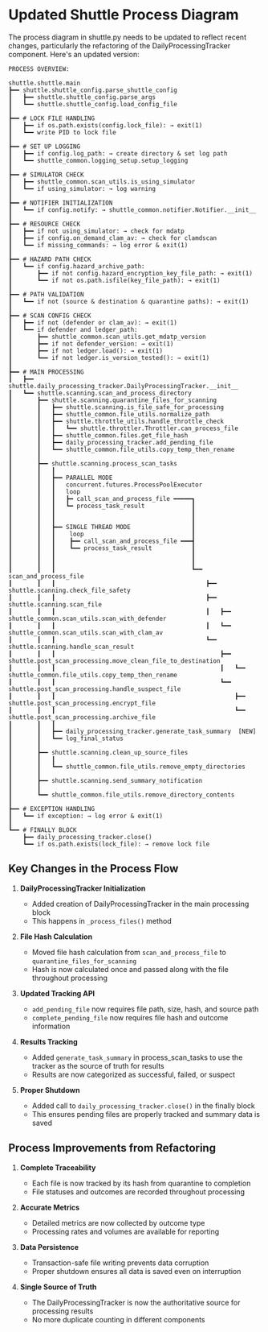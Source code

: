 # Updated Shuttle Process Diagram

The process diagram in shuttle.py needs to be updated to reflect recent changes, particularly the refactoring of the DailyProcessingTracker component. Here's an updated version:

```
PROCESS OVERVIEW:

shuttle.shuttle.main
┣━━ shuttle.shuttle_config.parse_shuttle_config
┃   ┣━━ shuttle.shuttle_config.parse_args
┃   ┗━━ shuttle.shuttle_config.load_config_file
┃
┣━━ # LOCK FILE HANDLING
┃   ┣━━ if os.path.exists(config.lock_file): → exit(1)
┃   ┗━━ write PID to lock file
┃
┣━━ # SET UP LOGGING
┃   ┣━━ if config.log_path: → create directory & set log path
┃   ┗━━ shuttle_common.logging_setup.setup_logging
┃
┣━━ # SIMULATOR CHECK
┃   ┣━━ shuttle_common.scan_utils.is_using_simulator
┃   ┗━━ if using_simulator: → log warning
┃
┣━━ # NOTIFIER INITIALIZATION
┃   ┗━━ if config.notify: → shuttle_common.notifier.Notifier.__init__
┃
┣━━ # RESOURCE CHECK
┃   ┣━━ if not using_simulator: → check for mdatp
┃   ┣━━ if config.on_demand_clam_av: → check for clamdscan
┃   ┗━━ if missing_commands: → log error & exit(1)
┃
┣━━ # HAZARD PATH CHECK
┃   ┗━━ if config.hazard_archive_path:
┃       ┣━━ if not config.hazard_encryption_key_file_path: → exit(1)
┃       ┗━━ if not os.path.isfile(key_file_path): → exit(1)
┃
┣━━ # PATH VALIDATION
┃   ┗━━ if not (source & destination & quarantine paths): → exit(1)
┃
┣━━ # SCAN CONFIG CHECK
┃   ┣━━ if not (defender or clam_av): → exit(1)
┃   ┗━━ if defender and ledger_path:
┃       ┣━━ shuttle_common.scan_utils.get_mdatp_version
┃       ┣━━ if not defender_version: → exit(1)
┃       ┣━━ if not ledger.load(): → exit(1)
┃       ┗━━ if not ledger.is_version_tested(): → exit(1)
┃
┣━━ # MAIN PROCESSING
┃   ┣━━ shuttle.daily_processing_tracker.DailyProcessingTracker.__init__  
┃   ┗━━ shuttle.scanning.scan_and_process_directory
┃       ┣━━ shuttle.scanning.quarantine_files_for_scanning
┃       ┃   ┣━━ shuttle.scanning.is_file_safe_for_processing
┃       ┃   ┣━━ shuttle_common.file_utils.normalize_path
┃       ┃   ┣━━ shuttle.throttle_utils.handle_throttle_check
┃       ┃   ┃   ┗━━ shuttle.throttler.Throttler.can_process_file
┃       ┃   ┣━━ shuttle_common.files.get_file_hash 
┃       ┃   ┣━━ daily_processing_tracker.add_pending_file 
┃       ┃   ┗━━ shuttle_common.file_utils.copy_temp_then_rename
┃       ┃
┃       ┣━━ shuttle.scanning.process_scan_tasks
┃       ┃   ┃
┃       ┃   ┣━━ PARALLEL MODE
┃       ┃   ┃   concurrent.futures.ProcessPoolExecutor
┃       ┃   ┃   loop
┃       ┃   ┃   ┣━ call_scan_and_process_file ━━━━━┓
┃       ┃   ┃   ┗━ process_task_result             ┃
┃       ┃   ┃                                      ┃
┃       ┃   ┃                                      ┃
┃       ┃   ┣━━ SINGLE THREAD MODE                 ┃
┃       ┃   ┃    loop                              ┃
┃       ┃   ┃    ┣━━ call_scan_and_process_file ━━━┫
┃       ┃   ┃    ┗━━ process_task_result           ┃
┃       ┃   ┃                                      ┃
┃       ┃   ┃                                      ┃
┃       ┃   ┃                                      ┗━━ scan_and_process_file  
┃       ┃   ┃                                          ┣━━ shuttle.scanning.check_file_safety
┃       ┃   ┃                                          ┣━━ shuttle.scanning.scan_file
┃       ┃   ┃                                          ┃   ┣━━ shuttle_common.scan_utils.scan_with_defender
┃       ┃   ┃                                          ┃   ┗━━ shuttle_common.scan_utils.scan_with_clam_av
┃       ┃   ┃                                          ┗━━ shuttle.scanning.handle_scan_result
┃       ┃   ┃                                              ┣━━ shuttle.post_scan_processing.move_clean_file_to_destination
┃       ┃   ┃                                              ┃   ┗━━ shuttle_common.file_utils.copy_temp_then_rename
┃       ┃   ┃                                              ┗━━ shuttle.post_scan_processing.handle_suspect_file
┃       ┃   ┃                                                  ┣━━ shuttle.post_scan_processing.encrypt_file
┃       ┃   ┃                                                  ┗━━ shuttle.post_scan_processing.archive_file
┃       ┃   ┃  
┃       ┃   ┣━━ daily_processing_tracker.generate_task_summary  [NEW]
┃       ┃   ┗━━ log_final_status
┃       ┃
┃       ┣━━ shuttle.scanning.clean_up_source_files
┃       ┃   ┃
┃       ┃   ┗━━ shuttle_common.file_utils.remove_empty_directories
┃       ┃
┃       ┣━━ shuttle.scanning.send_summary_notification
┃       ┃
┃       ┗━━ shuttle_common.file_utils.remove_directory_contents
┃
┣━━ # EXCEPTION HANDLING
┃   ┗━━ if exception: → log error & exit(1)
┃
┗━━ # FINALLY BLOCK
    ┣━━ daily_processing_tracker.close() 
    ┗━━ if os.path.exists(lock_file): → remove lock file
```

## Key Changes in the Process Flow

1. **DailyProcessingTracker Initialization**
   - Added creation of DailyProcessingTracker in the main processing block
   - This happens in `_process_files()` method

2. **File Hash Calculation**
   - Moved file hash calculation from `scan_and_process_file` to `quarantine_files_for_scanning`
   - Hash is now calculated once and passed along with the file throughout processing

3. **Updated Tracking API**
   - `add_pending_file` now requires file path, size, hash, and source path
   - `complete_pending_file` now requires file hash and outcome information

4. **Results Tracking**
   - Added `generate_task_summary` in process_scan_tasks to use the tracker as the source of truth for results
   - Results are now categorized as successful, failed, or suspect

5. **Proper Shutdown**
   - Added call to `daily_processing_tracker.close()` in the finally block
   - This ensures pending files are properly tracked and summary data is saved

## Process Improvements from Refactoring

1. **Complete Traceability**
   - Each file is now tracked by its hash from quarantine to completion
   - File statuses and outcomes are recorded throughout processing

2. **Accurate Metrics**
   - Detailed metrics are now collected by outcome type
   - Processing rates and volumes are available for reporting

3. **Data Persistence**
   - Transaction-safe file writing prevents data corruption
   - Proper shutdown ensures all data is saved even on interruption

4. **Single Source of Truth**
   - The DailyProcessingTracker is now the authoritative source for processing results
   - No more duplicate counting in different components